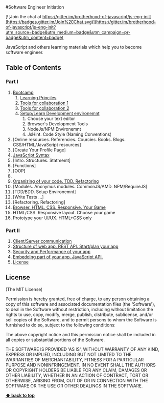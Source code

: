 #Software Engineer Initiation

[![Join the chat at https://gitter.im/brotherhood-of-javascript/js-eng-init](https://badges.gitter.im/Join%20Chat.svg)](https://gitter.im/brotherhood-of-javascript/js-eng-init?utm_source=badge&utm_medium=badge&utm_campaign=pr-badge&utm_content=badge)

JavaScript and others learning materials which help you to become software engineer.

## Table of Contents

### Part I

1. [Bootcamp](/bootcamp/) 
    1. [Learning Princiles](bootcamp/learning-principles.md)
    1. [Tools for collaboration 1](bootcamp/tools-for-collaboration-1.md)
    1. [Tools for collaboration 2](bootcamp/tools-for-collaboration-2.md)
    1. [Setup/Learn Development environemnt](/bootcamp)
        1. Choose your text editor
        1. Browser's Development Tools 
        1. NodeJs/NPM Environemnt
        1. JsHint. Code Style (Naming Conventions)
  1. [Online resources. Referencies. Courcies. Books. Blogs. CSS/HTML/JavaScript resources]
  1. [Create Your Profile Page]
1.  [JavaScript Syntax](/week-2)
  1. [Intro. Structures. Statmemt]
  1. [Functions]
  1. [OOP]
  1. 
1.  [Organizing of your code. TDD. Refactoring](/week-3)
  1. [Modules. Anonymus modules. CommonJS/AMD. NPM/RequireJS]
  1. [TDD/BDD. Setup Environemnt]
  1. [Write Tests ...]
  1. [Refactoring. Refactoring]
1.  [Browser. HTML. CSS. Responsive. Your Game](/week-4)
  1. HTML/CSS. Responsive layout. Choose your game
  1. Prototype your UI/UX. HTML+CSS only

### Part II

1. [Client/Server communication](/week-5)
1. [ Structure of web app. REST API. Start/plan your app](/week-6)
1. [Security and Performance of your app](/week-7)
1. [Embedding part of your app. JavaScript API.](/week-8)
1. [License](#License)
 


## License

(The MIT License)

Permission is hereby granted, free of charge, to any person obtaining
a copy of this software and associated documentation files (the
'Software'), to deal in the Software without restriction, including
without limitation the rights to use, copy, modify, merge, publish,
distribute, sublicense, and/or sell copies of the Software, and to
permit persons to whom the Software is furnished to do so, subject to
the following conditions:

The above copyright notice and this permission notice shall be
included in all copies or substantial portions of the Software.

THE SOFTWARE IS PROVIDED 'AS IS', WITHOUT WARRANTY OF ANY KIND,
EXPRESS OR IMPLIED, INCLUDING BUT NOT LIMITED TO THE WARRANTIES OF
MERCHANTABILITY, FITNESS FOR A PARTICULAR PURPOSE AND NONINFRINGEMENT.
IN NO EVENT SHALL THE AUTHORS OR COPYRIGHT HOLDERS BE LIABLE FOR ANY
CLAIM, DAMAGES OR OTHER LIABILITY, WHETHER IN AN ACTION OF CONTRACT,
TORT OR OTHERWISE, ARISING FROM, OUT OF OR IN CONNECTION WITH THE
SOFTWARE OR THE USE OR OTHER DEALINGS IN THE SOFTWARE.

**[⬆ back to top](#table-of-contents)**
